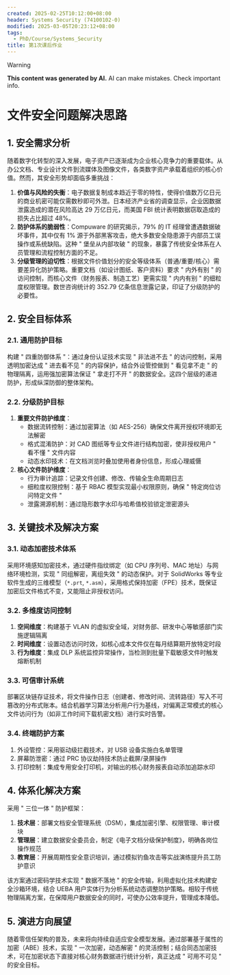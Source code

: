 ```yaml
---
created: 2025-02-25T10:12:00+08:00
header: Systems Security (74100102-0)
modified: 2025-03-05T20:23:12+08:00
tags:
  - PhD/Course/Systems_Security
title: 第1次课后作业
---
```


> [!WARNING]
> **This content was generated by AI.**
> AI can make mistakes. Check important info.

# 文件安全问题解决思路

## 1. 安全需求分析

随着数字化转型的深入发展，电子资产已逐渐成为企业核心竞争力的重要载体。从办公文档、专业设计文件到流媒体及图像文件，各类数字资产承载着组织的核心价值。然而，其安全形势却面临多重挑战：

1. **价值与风险的失衡**：电子数据复制成本趋近于零的特性，使得价值数万亿日元的商业机密可能仅需数秒即可外泄。日本经济产业省的调查显示，企业因数据泄露造成的潜在风险高达 29 万亿日元，而美国 FBI 统计表明数据窃取造成的损失占比超过 48%。
2. **防护体系的脆弱性**：Compuware 的研究揭示，79% 的 IT 经理曾遭遇数据破坏事件，其中仅有 1% 源于外部黑客攻击，绝大多数安全隐患源于内部员工误操作或系统缺陷。这种 " 堡垒从内部攻破 " 的现象，暴露了传统安全体系在人员管理和流程控制方面的不足。
3. **分级管理的迫切性**：根据文件价值划分的安全等级体系（普通/重要/核心）需要差异化防护策略。重要文档（如设计图纸、客户资料）要求 " 内外有别 " 的访问控制，而核心文件（财务报表、制造工艺）更需实现 " 内内有别 " 的细粒度权限管理。数世咨询统计的 352.79 亿条信息泄露记录，印证了分级防护的必要性。

## 2. 安全目标体系

### 2.1. 通用防护目标

构建 " 四重防御体系 "：通过身份认证技术实现 " 非法进不去 " 的访问控制，采用透明加密达成 " 进去看不见 " 的内容保护，结合外设管控做到 " 看见拿不走 " 的物理隔离，运用强加密算法保证 " 拿走打不开 " 的数据安全。这四个层级的递进防护，形成纵深防御的整体架构。

### 2.2. 分级防护目标

1. **重要文件防护维度**：
   - 数据流转控制：通过加密算法（如 AES-256）确保文件离开授权环境即无法解密
   - 格式混淆防护：对 CAD 图纸等专业文件进行结构加密，使非授权用户 " 看不懂 " 文件内容
   - 动态水印技术：在文档浏览时叠加使用者身份信息，形成心理威慑
2. **核心文件防护维度**：
   - 行为审计追踪：记录文件创建、修改、传输全生命周期日志
   - 细粒度权限控制：基于 RBAC 模型实现最小权限原则，确保 " 特定岗位访问特定文件 "
   - 泄露溯源机制：通过隐形数字水印与哈希值校验锁定泄密源头

## 3. 关键技术及解决方案

### 3.1. 动态加密技术体系

采用环境感知加密技术，通过硬件指纹绑定（如 CPU 序列号、MAC 地址）与网络环境检测，实现 " 同组解密，离组失效 " 的动态保护。对于 SolidWorks 等专业软件生成的三维模型（`*.prt`, `*.asm`），采用格式保持加密（FPE）技术，既保证加密后文件格式不变，又能阻止非授权访问。

### 3.2. 多维度访问控制

1. **空间维度**：构建基于 VLAN 的虚拟安全域，对财务部、研发中心等敏感部门实施逻辑隔离
2. **时间维度**：设置动态访问时效，如核心成本文件仅在每月结算期开放特定时段
3. **行为维度**：集成 DLP 系统监控异常操作，当检测到批量下载敏感文件时触发熔断机制

### 3.3. 可信审计系统

部署区块链存证技术，将文件操作日志（创建者、修改时间、流转路径）写入不可篡改的分布式账本。结合机器学习算法分析用户行为基线，对偏离正常模式的核心文件访问行为（如非工作时间下载机密文档）进行实时告警。

### 3.4. 终端防护方案

1. 外设管控：采用驱动级拦截技术，对 USB 设备实施白名单管理
2. 屏幕防泄密：通过 PRC 协议劫持技术防止截屏/录屏操作
3. 打印控制：集成专用安全打印机，对输出的核心财务报表自动添加追踪水印

## 4. 体系化解决方案

采用 " 三位一体 " 防护框架：

1. **技术层**：部署文档安全管理系统（DSM），集成加密引擎、权限管理、审计模块
2. **管理层**：建立数据安全委员会，制定《电子文档分级保护制度》，明确各岗位操作规范
3. **教育层**：开展周期性安全意识培训，通过模拟钓鱼攻击等实战演练提升员工防护意识

该方案通过密码学技术实现 " 数据不落地 " 的安全传输，利用虚拟化技术构建安全沙箱环境，结合 UEBA 用户实体行为分析系统动态调整防护策略。相较于传统物理隔离方案，在保障用户数据安全的同时，可使办公效率提升，管理成本降低。

## 5. 演进方向展望

随着零信任架构的普及，未来将向持续自适应安全模型发展。通过部署基于属性的加密（ABE）技术，实现 " 一次加密，动态解密 " 的灵活控制；结合同态加密技术，可在加密状态下直接对核心财务数据进行统计分析，真正达成 " 可用不可见 " 的安全目标。

